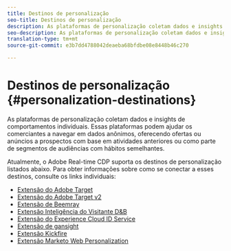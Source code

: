 ```yaml
---
title: Destinos de personalização
seo-title: Destinos de personalização
description: As plataformas de personalização coletam dados e insights de comportamentos individuais. Essas plataformas podem ajudar os comerciantes a navegar em dados anônimos, oferecendo ofertas ou anúncios a prospectos com base em atividades anteriores ou como parte de segmentos de audiências com hábitos semelhantes.
seo-description: As plataformas de personalização coletam dados e insights de comportamentos individuais. Essas plataformas podem ajudar os comerciantes a navegar em dados anônimos, oferecendo ofertas ou anúncios a prospectos com base em atividades anteriores ou como parte de segmentos de audiências com hábitos semelhantes.
translation-type: tm+mt
source-git-commit: e3b7dd4788042deaeba68bfdbe08e8448b46c270

---
```



# Destinos de personalização {#personalization-destinations}

As plataformas de personalização coletam dados e insights de comportamentos individuais. Essas plataformas podem ajudar os comerciantes a navegar em dados anônimos, oferecendo ofertas ou anúncios a prospectos com base em atividades anteriores ou como parte de segmentos de audiências com hábitos semelhantes.

Atualmente, o Adobe Real-time CDP suporta os destinos de personalização listados abaixo. Para obter informações sobre como se conectar a esses destinos, consulte os links individuais:

* [Extensão do Adobe Target](/help/rtcdp/destinations/adobe-target-extension.md)
* [Extensão do Adobe Target v2](/help/rtcdp/destinations/adobe-target-v2-extension.md)
* [Extensão de Beemray](/help/rtcdp/destinations/beemray-extension.md)
* [Extensão Inteligência do Visitante D&amp;B](/help/rtcdp/destinations/dnb-extension.md)
* [Extensão do Experience Cloud ID Service](/help/rtcdp/destinations/adobe-ecid-extension.md)
* [Extensão de gansight](/help/rtcdp/destinations/gainsight-extension.md)
* [Extensão Kickfire](/help/rtcdp/destinations/kickfire-extension.md)
* [Extensão Marketo Web Personalization](marketo-web-personalization-extension.md)
